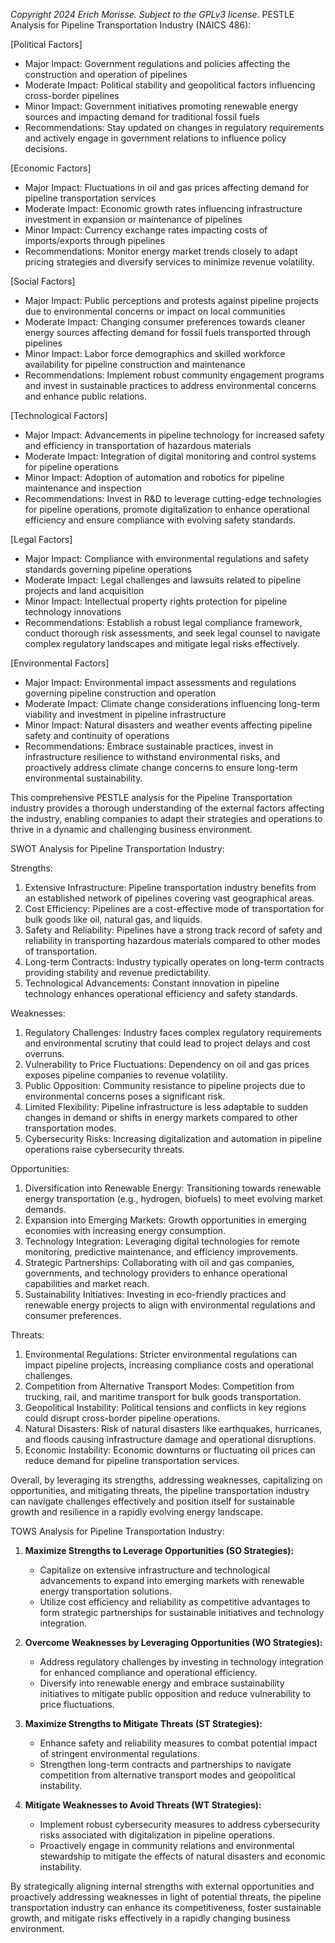 *Copyright 2024 Erich Morisse.  Subject to the GPLv3 license.*
PESTLE Analysis for Pipeline Transportation Industry (NAICS 486):

[Political Factors]
- Major Impact: Government regulations and policies affecting the construction and operation of pipelines
- Moderate Impact: Political stability and geopolitical factors influencing cross-border pipelines
- Minor Impact: Government initiatives promoting renewable energy sources and impacting demand for traditional fossil fuels
- Recommendations: Stay updated on changes in regulatory requirements and actively engage in government relations to influence policy decisions.

[Economic Factors]
- Major Impact: Fluctuations in oil and gas prices affecting demand for pipeline transportation services
- Moderate Impact: Economic growth rates influencing infrastructure investment in expansion or maintenance of pipelines
- Minor Impact: Currency exchange rates impacting costs of imports/exports through pipelines
- Recommendations: Monitor energy market trends closely to adapt pricing strategies and diversify services to minimize revenue volatility.

[Social Factors]
- Major Impact: Public perceptions and protests against pipeline projects due to environmental concerns or impact on local communities
- Moderate Impact: Changing consumer preferences towards cleaner energy sources affecting demand for fossil fuels transported through pipelines
- Minor Impact: Labor force demographics and skilled workforce availability for pipeline construction and maintenance
- Recommendations: Implement robust community engagement programs and invest in sustainable practices to address environmental concerns and enhance public relations.

[Technological Factors]
- Major Impact: Advancements in pipeline technology for increased safety and efficiency in transportation of hazardous materials
- Moderate Impact: Integration of digital monitoring and control systems for pipeline operations
- Minor Impact: Adoption of automation and robotics for pipeline maintenance and inspection
- Recommendations: Invest in R&D to leverage cutting-edge technologies for pipeline operations, promote digitalization to enhance operational efficiency and ensure compliance with evolving safety standards.

[Legal Factors]
- Major Impact: Compliance with environmental regulations and safety standards governing pipeline operations
- Moderate Impact: Legal challenges and lawsuits related to pipeline projects and land acquisition
- Minor Impact: Intellectual property rights protection for pipeline technology innovations
- Recommendations: Establish a robust legal compliance framework, conduct thorough risk assessments, and seek legal counsel to navigate complex regulatory landscapes and mitigate legal risks effectively.

[Environmental Factors]
- Major Impact: Environmental impact assessments and regulations governing pipeline construction and operation
- Moderate Impact: Climate change considerations influencing long-term viability and investment in pipeline infrastructure
- Minor Impact: Natural disasters and weather events affecting pipeline safety and continuity of operations
- Recommendations: Embrace sustainable practices, invest in infrastructure resilience to withstand environmental risks, and proactively address climate change concerns to ensure long-term environmental sustainability.

This comprehensive PESTLE analysis for the Pipeline Transportation industry provides a thorough understanding of the external factors affecting the industry, enabling companies to adapt their strategies and operations to thrive in a dynamic and challenging business environment.

SWOT Analysis for Pipeline Transportation Industry:

Strengths:
1. Extensive Infrastructure: Pipeline transportation industry benefits from an established network of pipelines covering vast geographical areas.
2. Cost Efficiency: Pipelines are a cost-effective mode of transportation for bulk goods like oil, natural gas, and liquids.
3. Safety and Reliability: Pipelines have a strong track record of safety and reliability in transporting hazardous materials compared to other modes of transportation.
4. Long-term Contracts: Industry typically operates on long-term contracts providing stability and revenue predictability.
5. Technological Advancements: Constant innovation in pipeline technology enhances operational efficiency and safety standards.

Weaknesses:
1. Regulatory Challenges: Industry faces complex regulatory requirements and environmental scrutiny that could lead to project delays and cost overruns.
2. Vulnerability to Price Fluctuations: Dependency on oil and gas prices exposes pipeline companies to revenue volatility.
3. Public Opposition: Community resistance to pipeline projects due to environmental concerns poses a significant risk.
4. Limited Flexibility: Pipeline infrastructure is less adaptable to sudden changes in demand or shifts in energy markets compared to other transportation modes.
5. Cybersecurity Risks: Increasing digitalization and automation in pipeline operations raise cybersecurity threats.

Opportunities:
1. Diversification into Renewable Energy: Transitioning towards renewable energy transportation (e.g., hydrogen, biofuels) to meet evolving market demands.
2. Expansion into Emerging Markets: Growth opportunities in emerging economies with increasing energy consumption.
3. Technology Integration: Leveraging digital technologies for remote monitoring, predictive maintenance, and efficiency improvements.
4. Strategic Partnerships: Collaborating with oil and gas companies, governments, and technology providers to enhance operational capabilities and market reach.
5. Sustainability Initiatives: Investing in eco-friendly practices and renewable energy projects to align with environmental regulations and consumer preferences.

Threats:
1. Environmental Regulations: Stricter environmental regulations can impact pipeline projects, increasing compliance costs and operational challenges.
2. Competition from Alternative Transport Modes: Competition from trucking, rail, and maritime transport for bulk goods transportation.
3. Geopolitical Instability: Political tensions and conflicts in key regions could disrupt cross-border pipeline operations.
4. Natural Disasters: Risk of natural disasters like earthquakes, hurricanes, and floods causing infrastructure damage and operational disruptions.
5. Economic Instability: Economic downturns or fluctuating oil prices can reduce demand for pipeline transportation services.

Overall, by leveraging its strengths, addressing weaknesses, capitalizing on opportunities, and mitigating threats, the pipeline transportation industry can navigate challenges effectively and position itself for sustainable growth and resilience in a rapidly evolving energy landscape.

TOWS Analysis for Pipeline Transportation Industry:

1. **Maximize Strengths to Leverage Opportunities (SO Strategies):**
   - Capitalize on extensive infrastructure and technological advancements to expand into emerging markets with renewable energy transportation solutions.
   - Utilize cost efficiency and reliability as competitive advantages to form strategic partnerships for sustainable initiatives and technology integration.

2. **Overcome Weaknesses by Leveraging Opportunities (WO Strategies):**
   - Address regulatory challenges by investing in technology integration for enhanced compliance and operational efficiency.
   - Diversify into renewable energy and embrace sustainability initiatives to mitigate public opposition and reduce vulnerability to price fluctuations.

3. **Maximize Strengths to Mitigate Threats (ST Strategies):**
   - Enhance safety and reliability measures to combat potential impact of stringent environmental regulations.
   - Strengthen long-term contracts and partnerships to navigate competition from alternative transport modes and geopolitical instability.

4. **Mitigate Weaknesses to Avoid Threats (WT Strategies):**
   - Implement robust cybersecurity measures to address cybersecurity risks associated with digitalization in pipeline operations.
   - Proactively engage in community relations and environmental stewardship to mitigate the effects of natural disasters and economic instability.

By strategically aligning internal strengths with external opportunities and proactively addressing weaknesses in light of potential threats, the pipeline transportation industry can enhance its competitiveness, foster sustainable growth, and mitigate risks effectively in a rapidly changing business environment.

